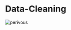 # Data-Cleaning

![perivous](https://github.com/mustafabayarr/Data-Cleaning/assets/45703322/a7bd66de-cd72-420b-b090-97bd685e2d5e)

